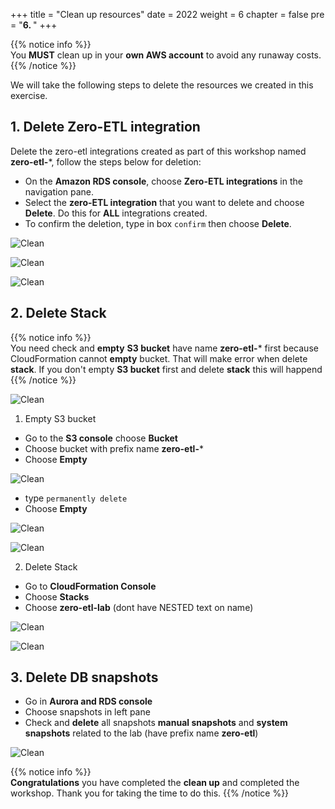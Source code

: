 +++
title = "Clean up resources"
date = 2022
weight = 6
chapter = false
pre = "<b>6. </b>"
+++

{{% notice info %}}  
You **MUST** clean up in your **own AWS account** to avoid any runaway costs.
{{% /notice %}}

We will take the following steps to delete the resources we created in this exercise.

## 1. Delete Zero-ETL integration
Delete the zero-etl integrations created as part of this workshop named **zero-etl-***, follow the steps below for deletion:

+ On the **Amazon RDS console**, choose **Zero-ETL integrations** in the navigation pane.
+ Select the **zero-ETL integration** that you want to delete and choose **Delete**. Do this for **ALL** integrations created.
+ To confirm the deletion, type in box `confirm` then choose **Delete**.

![Clean](/images/7.clean/1.png)

![Clean](/images/7.clean/2.png)

![Clean](/images/7.clean/3.png)

## 2. Delete Stack 

{{% notice info %}}  
You need check and **empty** **S3 bucket** have name **zero-etl-*** first because CloudFormation cannot **empty** bucket. That will make error when delete **stack**. If you don't empty **S3 bucket** first and delete **stack** this will happend
{{% /notice %}}

![Clean](/images/7.clean/8.png)

1. Empty S3 bucket

+ Go to the **S3 console** choose **Bucket**
+ Choose bucket with prefix name **zero-etl-*** 
+ Choose **Empty**

![Clean](/images/7.clean/6.png)

+ type `permanently delete`
+ Choose **Empty**

![Clean](/images/7.clean/5.png)

![Clean](/images/7.clean/7.png)

2. Delete Stack

+ Go to **CloudFormation Console**
+ Choose **Stacks**
+ Choose **zero-etl-lab** (dont have NESTED text on name)

![Clean](/images/7.clean/4.png)

![Clean](/images/7.clean/11.png)

## 3. Delete DB snapshots

+ Go in **Aurora and RDS console**
+ Choose snapshots in left pane
+ Check and **delete** all snapshots **manual snapshots** and **system snapshots** related to the lab (have prefix name **zero-etl**)

![Clean](/images/7.clean/12.png)

{{% notice info %}}  
**Congratulations** you have completed the **clean up** and completed the workshop. Thank you for taking the time to do this.
{{% /notice %}}